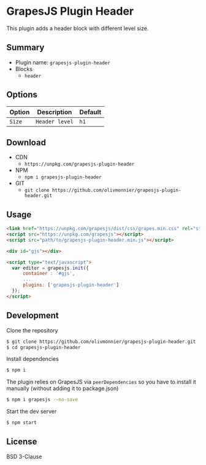 # GrapesJS Plugin Header

This plugin adds a header block with different level size.

## Summary

* Plugin name: `grapesjs-plugin-header`
* Blocks
  * `header`

## Options

|Option|Description|Default|
|-|-|-
|`Size`|`Header level`|`h1`|





## Download

* CDN
  * `https://unpkg.com/grapesjs-plugin-header`
* NPM
  * `npm i grapesjs-plugin-header`
* GIT
  * `git clone https://github.com/olivmonnier/grapesjs-plugin-header.git`


## Usage

```html
<link href="https://unpkg.com/grapesjs/dist/css/grapes.min.css" rel="stylesheet"/>
<script src="https://unpkg.com/grapesjs"></script>
<script src="path/to/grapesjs-plugin-header.min.js"></script>

<div id="gjs"></div>

<script type="text/javascript">
  var editor = grapesjs.init({
      container : '#gjs',
      ...
      plugins: ['grapesjs-plugin-header']
  });
</script>
```





## Development

Clone the repository

```sh
$ git clone https://github.com/olivmonnier/grapesjs-plugin-header.git
$ cd grapesjs-plugin-header
```

Install dependencies

```sh
$ npm i
```

The plugin relies on GrapesJS via `peerDependencies` so you have to install it manually (without adding it to package.json)

```sh
$ npm i grapesjs --no-save
```

Start the dev server

```sh
$ npm start
```





## License

BSD 3-Clause

